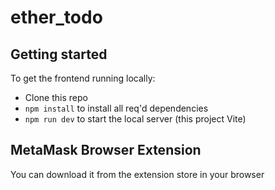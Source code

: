 # ether_todo

## Getting started

To get the frontend running locally:

- Clone this repo
- `npm install` to install all req'd dependencies
- `npm run dev` to start the local server (this project Vite)

## MetaMask Browser Extension

You can download it from the extension store in your browser
